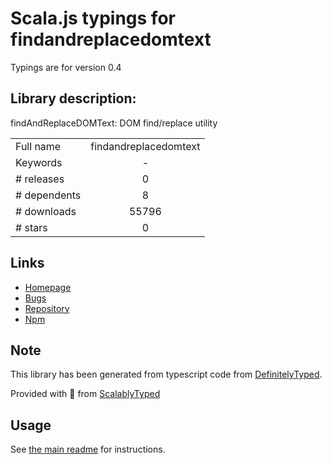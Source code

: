
# Scala.js typings for findandreplacedomtext

Typings are for version 0.4

## Library description:
findAndReplaceDOMText: DOM find/replace utility

|                    |                 |
| ------------------ | :-------------: |
| Full name          | findandreplacedomtext |
| Keywords           | - |
| # releases         | 0 |
| # dependents       | 8 |
| # downloads        | 55796 |
| # stars            | 0 |

## Links
- [Homepage](https://github.com/padolsey/findAndReplaceDOMText)
- [Bugs](https://github.com/padolsey/findAndReplaceDOMText/issues)
- [Repository](https://github.com/padolsey/findAndReplaceDOMText)
- [Npm](https://www.npmjs.com/package/findandreplacedomtext)
    


## Note
This library has been generated from typescript code from [DefinitelyTyped](https://definitelytyped.org).

Provided with :purple_heart: from [ScalablyTyped](https://github.com/oyvindberg/ScalablyTyped)

## Usage
See [the main readme](../../readme.md) for instructions.


